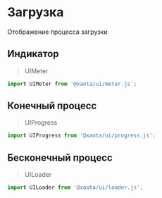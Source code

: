 # Загрузка
Отображение процесса загрузки

## Индикатор
> UIMeter

```javascript
import UIMeter from '@xaota/ui/meter.js';
```

<ui-html>
  <ui-meter min="0" max="100" value="45"></ui-meter>
  <ui-meter min="0" max="100" value="85"></ui-meter>
</ui-html>

## Конечный процесс
> UIProgress

```javascript
import UIProgress from '@xaota/ui/progress.js';
```

<ui-html>
  <ui-progress></ui-progress>
</ui-html>

## Бесконечный процесс
> UILoader

```javascript
import UILoader from '@xaota/ui/loader.js';
```

<ui-html>
  <ui-loader></ui-loader>
</ui-html>
